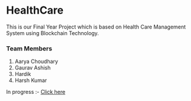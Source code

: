 # HealthCare

This is our Final Year Project which is based on Health Care Management System using Blockchain Technology.

### Team Members 
1. Aarya Choudhary
2. Gaurav Ashish
3. Hardik 
4. Harsh Kumar

In progress :- [Click here](https://rghvgrv.github.io/HealthCare/)
